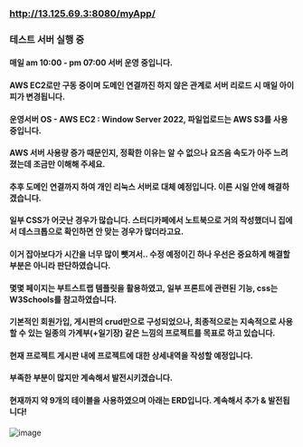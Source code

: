 ### http://13.125.69.3:8080/myApp/

### 테스트 서버 실행 중
#### 매일 am 10:00 - pm 07:00 서버 운영 중입니다.
#### AWS EC2로만 구동 중이며 도메인 연결까진 하지 않은 관계로 서버 리로드 시 매일 아이피가 변경됩니다.
#### 운영서버 OS - AWS EC2 : Window Server 2022, 파일업로드는 AWS S3를 사용중입니다.
#### AWS 서버 사용량 증가 때문인지, 정확한 이유는 알 수 없으나 요즈음 속도가 아주 느려졌는데 조금만 이해해 주세요.
#### 추후 도메인 연결까지 하여 개인 리눅스 서버로 대체 예정입니다. 이른 시일 안에 해결하겠습니다.
#### 일부 CSS가 어긋난 경우가 많습니다. 스터디카페에서 노트북으로 거의 작성했더니 집에서 데스크톱으로 확인하면 안 맞는 경우가 많더라고요.
#### 이거 잡아보다가 시간을 너무 많이 뺏겨서.. 수정 예정이긴 하나 우선은 중요하게 해결할 부분은 아니라 판단하였습니다.
#### 몇몇 페이지는 부트스트랩 템플릿을 활용하였고, 일부 프론트에 관련된 기능, css는 W3Schools를 참고하였습니다.
#### 기본적인 회원가입, 게시판의 crud만으로 구성되었으나, 최종적으로는 지속적으로 사용할 수 있는 일종의 가계부(+일기장) 같은 느낌의 프로젝트를 목표로 하고 있습니다.
#### 현재 프로젝트 게시판 내에 프로젝트에 대한 상세내역을 작성할 예정입니다.
#### 부족한 부분이 많지만 계속해서 발전시키겠습니다.
#### 현재까지 약 9개의 테이블을 사용하였으며 아래는 ERD입니다. 계속해서 추가 & 발전됩니다!

![image](https://github.com/user-attachments/assets/4ad12a1a-6495-4109-9bb7-1a291af80d22)
